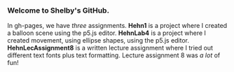 ### Welcome to Shelby's GitHub.
In gh-pages, we have _three_ assignments.
**Hehn1** is a project where I created a balloon scene using the p5.js editor.
**HehnLab4** is a project where I created movement, using ellipse shapes, using the p5.js editor.
**HehnLecAssignment8** is a written lecture assignment where I tried out different text fonts plus text formatting. Lecture assignment 8 was _a lot_ of fun!
